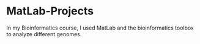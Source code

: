 # MatLab-Projects
In my Bioinformatics course, I used MatLab and the bioinformatics toolbox to analyze different genomes. 
